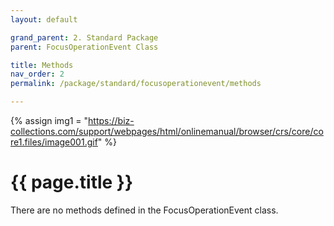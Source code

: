 ```yaml
---
layout: default

grand_parent: 2. Standard Package
parent: FocusOperationEvent Class

title: Methods
nav_order: 2
permalink: /package/standard/focusoperationevent/methods

---
```

{% assign img1 = "https://biz-collections.com/support/webpages/html/onlinemanual/browser/crs/core/core1.files/image001.gif" %}


# {{ page.title }}

There are no methods defined in the FocusOperationEvent class.